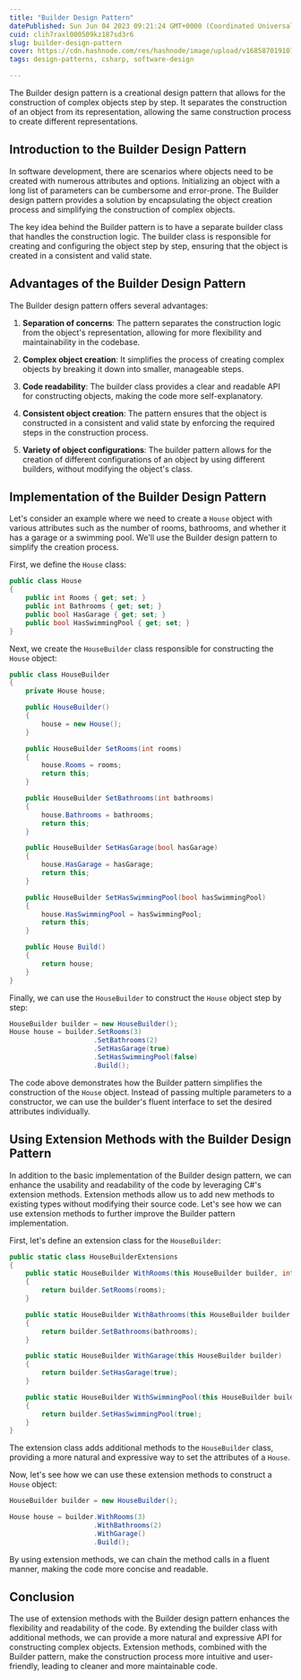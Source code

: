 ```yaml
---
title: "Builder Design Pattern"
datePublished: Sun Jun 04 2023 09:21:24 GMT+0000 (Coordinated Universal Time)
cuid: clih7raxl000509kz187sd3r6
slug: builder-design-pattern
cover: https://cdn.hashnode.com/res/hashnode/image/upload/v1685870191078/6a4c0f31-31b5-467b-9fca-2a87f8750174.png
tags: design-patterns, csharp, software-design

---
```


The Builder design pattern is a creational design pattern that allows for the construction of complex objects step by step. It separates the construction of an object from its representation, allowing the same construction process to create different representations.

## **Introduction to the Builder Design Pattern**

In software development, there are scenarios where objects need to be created with numerous attributes and options. Initializing an object with a long list of parameters can be cumbersome and error-prone. The Builder design pattern provides a solution by encapsulating the object creation process and simplifying the construction of complex objects.

The key idea behind the Builder pattern is to have a separate builder class that handles the construction logic. The builder class is responsible for creating and configuring the object step by step, ensuring that the object is created in a consistent and valid state.

## **Advantages of the Builder Design Pattern**

The Builder design pattern offers several advantages:

1. **Separation of concerns**: The pattern separates the construction logic from the object's representation, allowing for more flexibility and maintainability in the codebase.
    
2. **Complex object creation**: It simplifies the process of creating complex objects by breaking it down into smaller, manageable steps.
    
3. **Code readability**: The builder class provides a clear and readable API for constructing objects, making the code more self-explanatory.
    
4. **Consistent object creation**: The pattern ensures that the object is constructed in a consistent and valid state by enforcing the required steps in the construction process.
    
5. **Variety of object configurations**: The builder pattern allows for the creation of different configurations of an object by using different builders, without modifying the object's class.
    

## **Implementation of the Builder Design Pattern**

Let's consider an example where we need to create a `House` object with various attributes such as the number of rooms, bathrooms, and whether it has a garage or a swimming pool. We'll use the Builder design pattern to simplify the creation process.

First, we define the `House` class:

```csharp
public class House
{
    public int Rooms { get; set; }
    public int Bathrooms { get; set; }
    public bool HasGarage { get; set; }
    public bool HasSwimmingPool { get; set; }
}
```

Next, we create the `HouseBuilder` class responsible for constructing the `House` object:

```csharp
public class HouseBuilder
{
    private House house;

    public HouseBuilder()
    {
        house = new House();
    }

    public HouseBuilder SetRooms(int rooms)
    {
        house.Rooms = rooms;
        return this;
    }

    public HouseBuilder SetBathrooms(int bathrooms)
    {
        house.Bathrooms = bathrooms;
        return this;
    }

    public HouseBuilder SetHasGarage(bool hasGarage)
    {
        house.HasGarage = hasGarage;
        return this;
    }

    public HouseBuilder SetHasSwimmingPool(bool hasSwimmingPool)
    {
        house.HasSwimmingPool = hasSwimmingPool;
        return this;
    }

    public House Build()
    {
        return house;
    }
}
```

Finally, we can use the `HouseBuilder` to construct the `House` object step by step:

```csharp
HouseBuilder builder = new HouseBuilder();
House house = builder.SetRooms(3)
                     .SetBathrooms(2)
                     .SetHasGarage(true)
                     .SetHasSwimmingPool(false)
                     .Build();
```

The code above demonstrates how the Builder pattern simplifies the construction of the `House` object. Instead of passing multiple parameters to a constructor, we can use the builder's fluent interface to set the desired attributes individually.

## **Using Extension Methods with the Builder Design Pattern**

In addition to the basic implementation of the Builder design pattern, we can enhance the usability and readability of the code by leveraging C#'s extension methods. Extension methods allow us to add new methods to existing types without modifying their source code. Let's see how we can use extension methods to further improve the Builder pattern implementation.

First, let's define an extension class for the `HouseBuilder`:

```csharp
public static class HouseBuilderExtensions
{
    public static HouseBuilder WithRooms(this HouseBuilder builder, int rooms)
    {
        return builder.SetRooms(rooms);
    }

    public static HouseBuilder WithBathrooms(this HouseBuilder builder, int bathrooms)
    {
        return builder.SetBathrooms(bathrooms);
    }

    public static HouseBuilder WithGarage(this HouseBuilder builder)
    {
        return builder.SetHasGarage(true);
    }

    public static HouseBuilder WithSwimmingPool(this HouseBuilder builder)
    {
        return builder.SetHasSwimmingPool(true);
    }
}
```

The extension class adds additional methods to the `HouseBuilder` class, providing a more natural and expressive way to set the attributes of a `House`.

Now, let's see how we can use these extension methods to construct a `House` object:

```csharp
HouseBuilder builder = new HouseBuilder();

House house = builder.WithRooms(3)
                     .WithBathrooms(2)
                     .WithGarage()
                     .Build();
```

By using extension methods, we can chain the method calls in a fluent manner, making the code more concise and readable.

## **Conclusion**

The use of extension methods with the Builder design pattern enhances the flexibility and readability of the code. By extending the builder class with additional methods, we can provide a more natural and expressive API for constructing complex objects. Extension methods, combined with the Builder pattern, make the construction process more intuitive and user-friendly, leading to cleaner and more maintainable code.